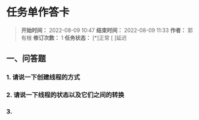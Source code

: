 [//]: # (注释
  Date: 2022-08-09 11:32:41
  LastEditors: gyg
  LastEditTime: 2022-08-09 11:33:49
  FilePath: \note\markdown\郭有根-第二十三章作业.md
)

# 任务单作答卡

>**开始时间：** 2022-08-09 10:47 **结束时间：** 2022-08-09 11:33
**作者：** 郭有根 **修订次数：** 1 **任务状态：** [*]正常 [ ]延迟

## 一、问答题

### 1. 请说一下创建线程的方式

### 2. 请说一下线程的状态以及它们之间的转换

### 3. 